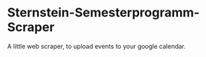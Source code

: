 # Sternstein-Semesterprogramm-Scraper
A little web scraper, to upload events to your google calendar.

